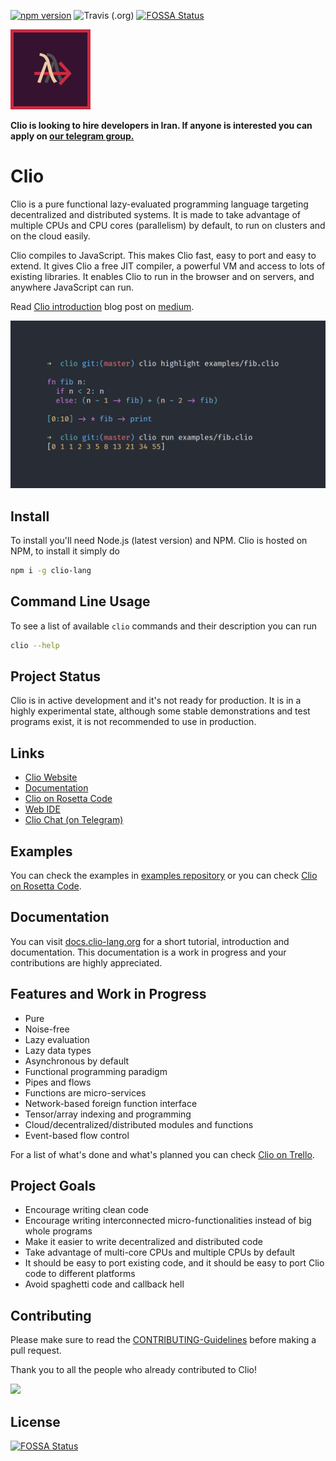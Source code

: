 [![npm version](https://badge.fury.io/js/clio-lang.svg)](https://badge.fury.io/js/clio-lang)
![Travis (.org)](https://img.shields.io/travis/clio-lang/clio.svg)
[![FOSSA Status](https://app.fossa.io/api/projects/git%2Bgithub.com%2Fclio-lang%2Fclio.svg?type=shield)](https://app.fossa.io/projects/git%2Bgithub.com%2Fclio-lang%2Fclio?ref=badge_shield)


![Clio Logo](https://raw.githubusercontent.com/clio-lang/media/master/logo-128x128.png)


**Clio is looking to hire developers in Iran. If anyone is interested you can apply on [our telegram group.](https://t.me/joinchat/B0kZo0kVldfXldTDqz95XA)**


# Clio

Clio is a pure functional lazy-evaluated programming language targeting decentralized and distributed systems. It is made to take advantage of multiple CPUs and CPU cores (parallelism) by default, to run on clusters and on the cloud easily.

Clio compiles to JavaScript. This makes Clio fast, easy to port and easy to extend. It gives Clio a free JIT compiler, a powerful VM and access to lots of existing libraries. It enables Clio to run in the browser and on servers, and anywhere JavaScript can run.

Read [Clio introduction](https://medium.com/@eghbali/introduction-to-clio-40dbbf9c250b) blog post on [medium](https://medium.com/@eghbali/introduction-to-clio-40dbbf9c250b).

![Clio Logo](https://raw.githubusercontent.com/clio-lang/media/master/clio-cut.png)

## Install

To install you'll need Node.js (latest version) and NPM. Clio is hosted on NPM, to install it simply do

```bash
npm i -g clio-lang
```

## Command Line Usage

To see a list of available `clio` commands and their description you can run

```bash
clio --help
```

## Project Status

Clio is in active development and it's not ready for production.
It is in a highly experimental state, although some stable demonstrations and
test programs exist, it is not recommended to use in production.

## Links

*	[Clio Website](http://clio-lang.org)
*	[Documentation](http://docs.clio-lang.org)
*	[Clio on Rosetta Code](http://rosettacode.org/wiki/Clio)
*	[Web IDE](https://clio-lang.github.io/clio-editor/)
*	[Clio Chat (on Telegram)](https://t.me/joinchat/B0kZo0kVldfXldTDqz95XA)

## Examples

You can check the examples in [examples repository](https://github.com/clio-lang/examples) or you can check
[Clio on Rosetta Code](http://rosettacode.org/wiki/Clio).

## Documentation

You can visit [docs.clio-lang.org](http://docs.clio-lang.org) for a short tutorial, introduction and documentation. This documentation is a work in progress and your contributions are highly appreciated.

## Features and Work in Progress

- Pure
- Noise-free
- Lazy evaluation
- Lazy data types
- Asynchronous by default
- Functional programming paradigm
- Pipes and flows
- Functions are micro-services
- Network-based foreign function interface
- Tensor/array indexing and programming
- Cloud/decentralized/distributed modules and functions
- Event-based flow control

For a list of what's done and what's planned you can check [Clio on Trello](https://trello.com/b/WpwsB69B/clio).

## Project Goals

- Encourage writing clean code
- Encourage writing interconnected micro-functionalities instead of big whole programs
- Make it easier to write decentralized and distributed code
- Take advantage of multi-core CPUs and multiple CPUs by default
- It should be easy to port existing code, and it should be easy to port Clio code to different platforms
- Avoid spaghetti code and callback hell

## Contributing

Please make sure to read the [CONTRIBUTING-Guidelines](https://github.com/clio-lang/clio/blob/develop/CONTRIBUTING.md) before making a pull request. 

Thank you to all the people who already contributed to Clio!

<a href="https://github.com/clio-lang/clio/graphs/contributors">
  <img src="https://contributors-img.firebaseapp.com/image?repo=clio-lang/clio" />
</a>

## License
[![FOSSA Status](https://app.fossa.io/api/projects/git%2Bgithub.com%2Fclio-lang%2Fclio.svg?type=large)](https://app.fossa.io/projects/git%2Bgithub.com%2Fclio-lang%2Fclio?ref=badge_large)
